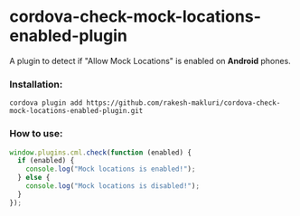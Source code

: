 # cordova-check-mock-locations-enabled-plugin

A plugin to detect if "Allow Mock Locations" is enabled on <strong><bold>Android</bold></strong> phones.

### Installation:
```
cordova plugin add https://github.com/rakesh-makluri/cordova-check-mock-locations-enabled-plugin.git
```

### How to use:
```javascript
window.plugins.cml.check(function (enabled) {
  if (enabled) {
    console.log("Mock locations is enabled!");
  } else {
    console.log("Mock locations is disabled!");
  }
});
````
